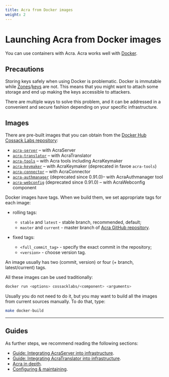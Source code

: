 ```yaml
---
title: Acra from Docker images
weight: 2
---
```


# Launching Acra from Docker images

You can use containers with Acra. Acra works well with [Docker](https://www.docker.com/what-docker).

## Precautions

Storing keys safely when using Docker is problematic. Docker is immutable while [Zones](/acra/security-controls/zones/)/[keys](/acra/security-controls/key-management/inventory/) are not. This means that you might want to attach some storage and end up making the keys accessible to attackers.

There are multiple ways to solve this problem, and it can be addressed in a convenient and secure fashion depending on your specific infrastructure.

## Images

There are pre-built images that you can obtain from the [Docker Hub Cossack Labs repository](https://hub.docker.com/u/cossacklabs/):

* [`acra-server`](https://hub.docker.com/r/cossacklabs/acra-server) – with AcraServer
* [`acra-translator`](https://hub.docker.com/r/cossacklabs/acra-translator) – with AcraTranslator
* [`acra-tools`](https://hub.docker.com/r/cossacklabs/acra-tools) – with Acra tools including AcraKeymaker
* [`acra-keymaker`](https://hub.docker.com/r/cossacklabs/acra-keymaker) – with AcraKeymaker (deprecated in favoe `acra-tools`)
* [`acra-connector`](https://hub.docker.com/r/cossacklabs/acra-connector) – with AcraConnector
* [`acra-authmanager`](https://hub.docker.com/r/cossacklabs/acra-authmanager) (deprecated since 0.91.0)– with AcraAuthmanager tool
* [`acra-webconfig`](https://hub.docker.com/r/cossacklabs/acra-webconfig) (deprecated since 0.91.0) – with AcraWebconfig component

Docker images have tags. When we build them, we set appropriate tags for each image:

* rolling tags:
    - `stable` and `latest` - stable branch, recommended, default;
    - `master` and `current` - master branch of [Acra GitHub repository](https://github.com/cossacklabs/acra).

* fixed tags:
    - `<full_commit_tag>` - specify the exact commit in the repository;
    - `<version>` - choose version tag.

An image usually has two (commit, version) or four (+ branch, latest/current) tags.

All these images can be used traditionally:

```bash
docker run <options> cossacklabs/<component> <arguments>
```

Usually you do not need to do it, but you may want to build all the images from current sources manually. To do that, type:

```bash
make docker-build
```

---

## Guides

As further steps, we recommend reading the following sections:
* [Guide: Integrating AcraServer into infrastructure](/acra/guides/integrating-acra-server-into-infrastructure/).
* [Guide: Integrating AcraTranslator into infrastructure](/acra/guides/integrating-acra-translator-into-new-infrastructure/).
* [Acra in depth](/acra/acra-in-depth/).
* [Configuring & maintaining](/acra/configuring-maintaining/).